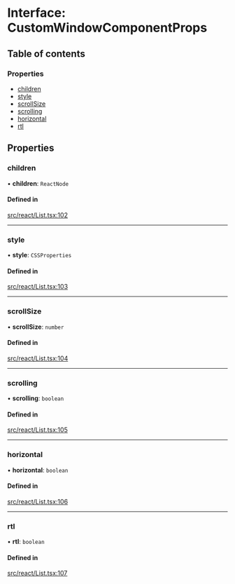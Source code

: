 # Interface: CustomWindowComponentProps

## Table of contents

### Properties

- [children](CustomWindowComponentProps.md#children)
- [style](CustomWindowComponentProps.md#style)
- [scrollSize](CustomWindowComponentProps.md#scrollsize)
- [scrolling](CustomWindowComponentProps.md#scrolling)
- [horizontal](CustomWindowComponentProps.md#horizontal)
- [rtl](CustomWindowComponentProps.md#rtl)

## Properties

### children

• **children**: `ReactNode`

#### Defined in

[src/react/List.tsx:102](https://github.com/inokawa/virtua/blob/6085b71/src/react/List.tsx#L102)

___

### style

• **style**: `CSSProperties`

#### Defined in

[src/react/List.tsx:103](https://github.com/inokawa/virtua/blob/6085b71/src/react/List.tsx#L103)

___

### scrollSize

• **scrollSize**: `number`

#### Defined in

[src/react/List.tsx:104](https://github.com/inokawa/virtua/blob/6085b71/src/react/List.tsx#L104)

___

### scrolling

• **scrolling**: `boolean`

#### Defined in

[src/react/List.tsx:105](https://github.com/inokawa/virtua/blob/6085b71/src/react/List.tsx#L105)

___

### horizontal

• **horizontal**: `boolean`

#### Defined in

[src/react/List.tsx:106](https://github.com/inokawa/virtua/blob/6085b71/src/react/List.tsx#L106)

___

### rtl

• **rtl**: `boolean`

#### Defined in

[src/react/List.tsx:107](https://github.com/inokawa/virtua/blob/6085b71/src/react/List.tsx#L107)
